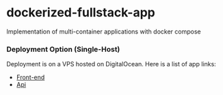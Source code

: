 # dockerized-fullstack-app
Implementation of multi-container applications with docker compose

### Deployment Option (Single-Host)
Deployment is on a VPS hosted on DigitalOcean.
Here is a list of app links:
- [Front-end](https://161.35.228.250)
- [Api](https://161.35.228.250:3001/api/movies)

